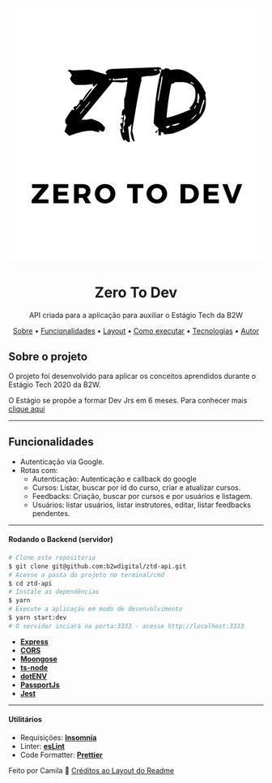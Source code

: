 <h1 align="center">
    <img alt="Zero to Dev (API)" title="#ZeroToDev" src="./public/logo_git.png" />
</h1>

<h1 align="center">
  Zero To Dev
</h1>
<p align="center">API criada para a aplicação para auxiliar o Estágio Tech da B2W</p>

<p align="center">
 <a href="#-sobre-o-projeto">Sobre</a> •
 <a href="#funcionalidades">Funcionalidades</a> •
 <a href="#layout">Layout</a> •
 <a href="#como-executar-o-projeto">Como executar</a> •
 <a href="#tecnologias">Tecnologias</a> •
 <a href="#autor">Autor</a>
</p>


## Sobre o projeto

O projeto foi desenvolvido para aplicar os conceitos aprendidos durante o Estágio Tech 2020 da B2W.

O Estágio se propõe a formar Dev Jrs em 6 meses. Para conhecer mais [clique aqui](https://estagiotech.b2w.io/)

---

## Funcionalidades
  - Autenticação via Google.
 - Rotas com:
    - Autenticação: Autenticação e callback do google
    - Cursos: Listar, buscar por id do curso, criar e atualizar cursos.
    - Feedbacks: Criação, buscar por cursos e por usuários e listagem.
    - Usuários: listar usuários, listar instrutores, editar, listar feedbacks pendentes.
---


#### Rodando o Backend (servidor)

```bash
# Clone este repositório
$ git clone git@github.com:b2wdigital/ztd-api.git
# Acesse a pasta do projeto no terminal/cmd
$ cd ztd-api
# Instale as dependências
$ yarn
# Execute a aplicação em modo de desenvolvimento
$ yarn start:dev
# O servidor inciará na porta:3333 - acesse http://localhost:3333
```

-   **[Express](https://expressjs.com/)**
-   **[CORS](https://expressjs.com/en/resources/middleware/cors.html)**
-   **[Moongose](https://github.com/mapbox/node-sqlite3)**
-   **[ts-node](https://github.com/TypeStrong/ts-node)**
-   **[dotENV](https://github.com/motdotla/dotenv)**
-   **[PassportJs](https://github.com/jaredhanson/passport)**
-   **[Jest](https://github.com/facebook/jest)**

---

#### []("")**Utilitários**

-  Requisições:  **[Insomnia](https://insomnia.rest/)**
-  Linter:  **[esLint](https://github.com/eslint/eslint)**
-  Code Formatter:  **[Prettier](https://github.com/prettier/prettier)**

Feito por Camila 🦄
[Créditos ao Layout do Readme](https://blog.rocketseat.com.br/como-fazer-um-bom-readme/)
